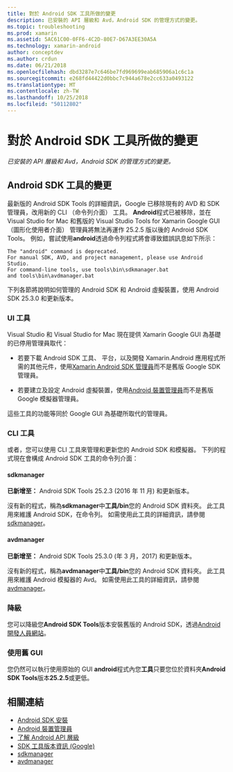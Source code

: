 ```yaml
---
title: 對於 Android SDK 工具所做的變更
description: 已安裝的 API 層級和 Avd，Android SDK 的管理方式的變更。
ms.topic: troubleshooting
ms.prod: xamarin
ms.assetid: 5AC61C00-0FF6-4C2D-80E7-D67A3EE30A5A
ms.technology: xamarin-android
author: conceptdev
ms.author: crdun
ms.date: 06/21/2018
ms.openlocfilehash: dbd3287e7c646be7fd969699eab685906a1c6c1a
ms.sourcegitcommit: e268fd44422d0bbc7c944a678e2cc633a0493122
ms.translationtype: MT
ms.contentlocale: zh-TW
ms.lasthandoff: 10/25/2018
ms.locfileid: "50112802"
---
```

# <a name="changes-to-the-android-sdk-tooling"></a>對於 Android SDK 工具所做的變更

_已安裝的 API 層級和 Avd，Android SDK 的管理方式的變更。_

## <a name="changes-to-android-sdk-tooling"></a>Android SDK 工具的變更

最新版的 Android SDK Tools 的詳細資訊，Google 已移除現有的 AVD 和 SDK 管理員，改用新的 CLI （命令列介面） 工具。 **Android**程式已被移除，並在 Visual Studio for Mac 和舊版的 Visual Studio Tools for Xamarin Google GUI （圖形化使用者介面） 管理員將無法再運作 25.2.5 版以後的 Android SDK Tools。 例如，嘗試使用**android**透過命令列程式將會導致錯誤訊息如下所示：

```shell
The "android" command is deprecated.
For manual SDK, AVD, and project management, please use Android Studio.
For command-line tools, use tools\bin\sdkmanager.bat
and tools\bin\avdmanager.bat
```

下列各節將說明如何管理的 Android SDK 和 Android 虛擬裝置，使用 Android SDK 25.3.0 和更新版本。

### <a name="ui-tools"></a>UI 工具

Visual Studio 和 Visual Studio for Mac 現在提供 Xamarin Google GUI 為基礎的已停用管理員取代：

-   若要下載 Android SDK 工具、 平台，以及開發 Xamarin.Android 應用程式所需的其他元件，使用[Xamarin Android SDK 管理員](~/android/get-started/installation/android-sdk.md)而不是舊版 Google SDK 管理員。

-   若要建立及設定 Android 虛擬裝置，使用[Android 裝置管理員](~/android/get-started/installation/android-emulator/device-manager.md)而不是舊版 Google 模擬器管理員。

這些工具的功能等同於 Google GUI 為基礎所取代的管理員。

### <a name="cli-tools"></a>CLI 工具

或者，您可以使用 CLI 工具來管理和更新您的 Android SDK 和模擬器。 下列的程式現在會構成 Android SDK 工具的命令列介面：

#### <a name="sdkmanager"></a>sdkmanager

**已新增至：** Android SDK Tools 25.2.3 (2016 年 11 月) 和更新版本。

沒有新的程式，稱為**sdkmanager**中**工具/bin**您的 Android SDK 資料夾。 此工具用來維護 Android SDK，在命令列。 如需使用此工具的詳細資訊，請參閱[sdkmanager](https://developer.android.com/studio/command-line/sdkmanager.html)。

#### <a name="avdmanager"></a>avdmanager

**已新增至：** Android SDK Tools 25.3.0 (年 3 月，2017) 和更新版本。

沒有新的程式，稱為**avdmanager**中**工具/bin**您的 Android SDK 資料夾。 此工具用來維護 Android 模擬器的 Avd。 如需使用此工具的詳細資訊，請參閱[avdmanager](https://developer.android.com/studio/command-line/avdmanager.html)。

### <a name="downgrading"></a>降級

您可以降級您**Android SDK Tools**版本安裝舊版的 Android SDK，透過[Android 開發人員網站](https://developer.android.com/studio/index.html)。

### <a name="using-the-old-gui"></a>使用舊 GUI

您仍然可以執行使用原始的 GUI **android**程式內您**工具**只要您位於資料夾**Android SDK Tools**版本**25.2.5**或更低。


## <a name="related-links"></a>相關連結

- [Android SDK 安裝](~/android/get-started/installation/android-sdk.md)
- [Android 裝置管理員](~/android/get-started/installation/android-emulator/device-manager.md)
- [了解 Android API 層級](~/android/app-fundamentals/android-api-levels.md)
- [SDK 工具版本資訊 (Google)](https://developer.android.com/studio/releases/sdk-tools.html)
- [sdkmanager](https://developer.android.com/studio/command-line/sdkmanager.html)
- [avdmanager](https://developer.android.com/studio/command-line/avdmanager.html)
